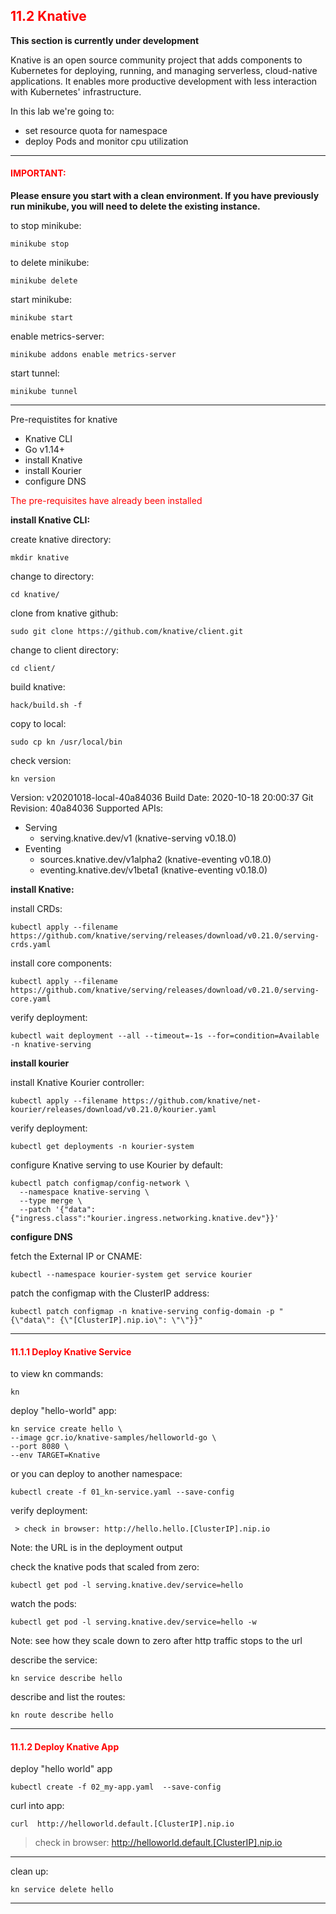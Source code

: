 ## <font color='red'> 11.2 Knative </font>

**This section is currently under development**

Knative is an open source community project that adds components to Kubernetes for deploying, running, and managing serverless, cloud-native applications. It enables more productive development with less interaction with Kubernetes' infrastructure.

In this lab we're going to:
* set resource quota for namespace
* deploy Pods and monitor cpu utilization

---

#### <font color='red'>IMPORTANT:</font> 
<strong>Please ensure you start with a clean environment. 
If you have previously run minikube, you will need to delete the existing instance.</strong>

to stop  minikube:
```
minikube stop
```
to delete  minikube:
```
minikube delete
```
start minikube:
```
minikube start
```
enable metrics-server:
```
minikube addons enable metrics-server
```
start tunnel:
```
minikube tunnel
```

--- 

Pre-requistites for knative
* Knative CLI
* Go v1.14+
* install Knative
* install Kourier
* configure DNS

<font color='red'>The pre-requisites have already been installed</font>


**install Knative CLI:**

create knative directory:
```
mkdir knative
```
change to directory:
```
cd knative/
```
clone from knative github:
```
sudo git clone https://github.com/knative/client.git
```
change to client directory:
```
cd client/
```
build knative:
```
hack/build.sh -f
```
copy to local:
```
sudo cp kn /usr/local/bin
```
check version:
```
kn version
```

Version:        v20201018-local-40a84036
Build Date:   2020-10-18 20:00:37
Git Revision: 40a84036
Supported APIs:
* Serving
  - serving.knative.dev/v1 (knative-serving v0.18.0)
* Eventing
  - sources.knative.dev/v1alpha2 (knative-eventing v0.18.0)
  - eventing.knative.dev/v1beta1 (knative-eventing v0.18.0)


**install Knative:**

install CRDs:
```
kubectl apply --filename https://github.com/knative/serving/releases/download/v0.21.0/serving-crds.yaml
```
install core components:
```
kubectl apply --filename https://github.com/knative/serving/releases/download/v0.21.0/serving-core.yaml
```
verify deployment:
```
kubectl wait deployment --all --timeout=-1s --for=condition=Available -n knative-serving
```


**install kourier**

install Knative Kourier controller:
```
kubectl apply --filename https://github.com/knative/net-kourier/releases/download/v0.21.0/kourier.yaml
```
verify deployment:
```
kubectl get deployments -n kourier-system
```
configure Knative serving to use Kourier by default:
```
kubectl patch configmap/config-network \
  --namespace knative-serving \
  --type merge \
  --patch '{"data":{"ingress.class":"kourier.ingress.networking.knative.dev"}}'
```


**configure DNS**

fetch the External IP or CNAME:
```
kubectl --namespace kourier-system get service kourier
```
patch the configmap with the ClusterIP address:
```
kubectl patch configmap -n knative-serving config-domain -p "{\"data\": {\"[ClusterIP].nip.io\": \"\"}}"
```

---

#### <font color='red'> 11.1.1 Deploy Knative Service </font>

to view kn commands:
```
kn
```
deploy "hello-world" app:
```
kn service create hello \
--image gcr.io/knative-samples/helloworld-go \
--port 8080 \
--env TARGET=Knative
```
or 
you can deploy to another namespace:
```
kubectl create -f 01_kn-service.yaml --save-config
```
verify deployment:
```
 > check in browser: http://hello.hello.[ClusterIP].nip.io
```
Note: the URL is in the deployment output


check the knative pods that scaled from zero:
```
kubectl get pod -l serving.knative.dev/service=hello
```
watch the pods:
```
kubectl get pod -l serving.knative.dev/service=hello -w
```
Note: see how they scale down to zero after http traffic stops to the url

describe the service:
```
kn service describe hello
```
describe and list the routes:
```
kn route describe hello
```

---


#### <font color='red'> 11.1.2 Deploy Knative App </font>

deploy "hello world" app
```
kubectl create -f 02_my-app.yaml  --save-config
```
curl into app:
```
curl  http://helloworld.default.[ClusterIP].nip.io
```

 > check in browser: http://helloworld.default.[ClusterIP].nip.io





---


clean up:
```
kn service delete hello
```

---